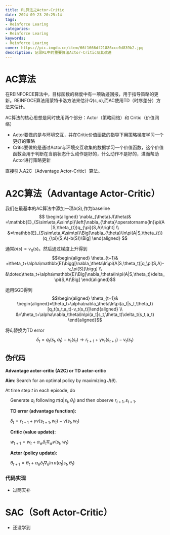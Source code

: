 ```yaml
---
title: RL算法之Actor-Critic
date: 2024-09-23 20:25:14
tags: 
- Reinforce Learing
categories:
- Reinforce Learing
keywords:
- Reinforce Learing
cover: https://pic.imgdb.cn/item/66f1666df21886ccc0d839b2.jpg
description: 记录RL中的重要算法Actor-Critic及其改进
---
```


# AC算法
在REINFORCE算法中，目标函数的梯度中有一项轨迹回报，用于指导策略的更新。REINFOCE算法用蒙特卡洛方法来估计$Q(s,a)$,而AC使用TD（时序差分）方法来估计。

AC算法的核心思想是同时使用两个部分：Actor（策略网络）和 Critic（价值网络）
- Actor要做的是与环境交互，并在Critic价值函数的指导下用策略梯度学习一个更好的策略
- Critic要做的是通过Actor与环境交互收集的数据学习一个价值函数，这个价值函数会用于判断在当前状态什么动作是好的，什么动作不是好的，进而帮助Actor进行策略更新

直接引入A2C（Advantage Actor-Critic）算法。

# A2C算法（Advantage Actor-Critic）
我们在最基本的AC算法中添加一项$b(S)$,作为baseline
$$
\begin{aligned}
\nabla_{\theta}J(\theta)& =\mathbb{E}_{S\sim\eta,A\sim\pi}\left[\nabla_{\theta}\operatorname{ln}\pi(A|S,\theta_{t})q_{\pi}(S,A)\right] \\
&=\mathbb{E}_{S\sim\eta,A\sim\pi}\Big[\nabla_{\theta}\ln\pi(A|S,\theta_{t})(q_{\pi}(S,A)-b(S))\Big]
\end{aligned}
$$

通常$b(s)=v_{\pi}(s)$。然后通过梯度上升得到
$$\begin{aligned}
\theta_{t+1}& =\theta_t+\alpha\mathbb{E}\bigg[\nabla_\theta\ln\pi(A|S,\theta_t)[q_\pi(S,A)-v_\pi(S)]\bigg] \\
&\doteq\theta_t+\alpha\mathbb{E}\Big[\nabla_\theta\ln\pi(A|S,\theta_t)\delta_\pi(S,A)\Big]
\end{aligned}$$

运用SGD得到
$$\begin{aligned}
\theta_{t+1}& \begin{aligned}=\theta_t+\alpha\nabla_\theta\ln\pi(a_t|s_t,\theta_t)[q_t(s_t,a_t)-v_t(s_t)]\end{aligned} \\
&=\theta_t+\alpha\nabla_\theta\ln\pi(a_t|s_t,\theta_t)\delta_t(s_t,a_t)
\end{aligned}$$

将$\delta_t$替换为TD error
$$\delta_t=q_t(s_t,a_t)-v_t(s_t)\to r_{t+1}+\gamma v_t(s_{t+1})-v_t(s_t)$$

## 伪代码

**Advantage actor-critic (A2C) or TD actor-critic**

**Aim**: Search for an optimal policy by maximizing $J(\theta)$.

At time step $t$ in each episode, do 

&nbsp;&nbsp;&nbsp;&nbsp;Generate $a_t$ following $\pi(a | s_t, \theta_t)$ and then observe $r_{t+1}, s_{t+1}$.

&nbsp;&nbsp;&nbsp;&nbsp;**TD error (advantage function):**

&nbsp;&nbsp;&nbsp;&nbsp;$\delta_t = r_{t+1} + \gamma v(s_{t+1}, w_t) - v(s_t, w_t)$

&nbsp;&nbsp;&nbsp;&nbsp;**Critic (value update):**

&nbsp;&nbsp;&nbsp;&nbsp;$w_{t+1} = w_t + \alpha_w \delta_t \nabla_w v(s_t, w_t)$

&nbsp;&nbsp;&nbsp;&nbsp;**Actor (policy update):**

&nbsp;&nbsp;&nbsp;&nbsp;$\theta_{t+1} = \theta_t + \alpha_\theta \delta_t \nabla_\theta \ln \pi(a_t | s_t, \theta_t)$


### 代码实现
- 过两天补

# SAC（Soft Actor-Critic）
- 还没学到
